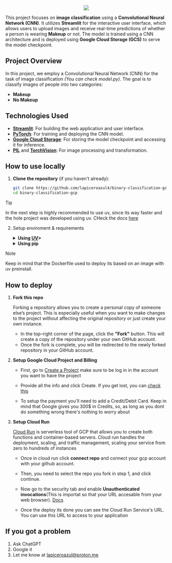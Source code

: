 <p align="center">
    <img src="https://readme-typing-svg.herokuapp.com?font=Time+New+Roman&color=cyan&size=25&center=true&vCenter=true&width=600&height=100&lines=Binary+Classification;Deploy+on+GCP;Makeup or not Makeup">
</p>

This project focuses on **image classification** using a **Convolutional Neural Network (CNN)**. It utilizes **Streamlit** for the interactive user interface, which allows users to upload images and receive real-time predictions of whether a person is wearing **Makeup** or not. The model is trained using a CNN architecture and is deployed using **Google Cloud Storage (GCS)** to serve the model checkpoint.

## Project Overview

In this project, we employ a Convolutional Neural Network (CNN) for the task of image classification *(You can check model.py)*. The goal is to classify images of people into two categories:
- **Makeup**
- **No Makeup**

## Technologies Used
- [**Streamlit**](https://streamlit.io/): For building the web application and user interface.
- [**PyTorch**](https://pytorch.org/): For training and deploying the CNN model.
- [**Google Cloud Storage**](https://cloud.google.com/storage): For storing the model checkpoint and accessing it for inference.
- [**PIL**](https://pypi.org/project/pillow/) and [**TorchVision**](https://pytorch.org/vision/): For image processing and transformation.

## How to use locally

1. **Clone the repository** (if you haven't already):
   ```bash
   git clone https://github.com/lapiceroazul4/binary-classification-gcp.git
   cd binary-classification-gcp
   ```

> [!TIP]
> In the next step is highly recommended to use uv, since its way faster and the hole project was developed using uv. CHeck the docs [here](https://docs.astral.sh/uv/#uv)

2. Setup enviroment & requirements

    <details>
    <summary><b>Using <a href=https://docs.astral.sh/uv/>UV</a>></b></summary>

    - Install uv
        ```
        curl -LsSf https://astral.sh/uv/install.sh | sh
        ```
    - Create a uv project
        ```
        uv init
        ```
    - Install dependencies
        ```
        uv add -r requirements.txt
        ```
    - Run the app
        ```
        uv run streamlit run src/Homepage.py
        ```
    </details>

    <details>
    <summary><b>Using pip</b></summary>

    - Create the enviroment
        ```
        python -m venv .venv
        ```
    - Activate the enviroment
        ```
        source .venv/bin/activate # Linux
        ```
        ```
        .venv\Scripts\activate # Windows
        ```
    - Install dependencies
        ```
        pip install -r requirements.txt
        ```
    - Run the app
        ```
        streamlit run src/Homepage.py
        ```
    </details>

> [!NOTE]
> Keep in mind that the Dockerfile used to deploy its based on an image with uv preinstall.

## How to deploy

1. **Fork this repo**

     Forking a repository allows you to create a personal copy of someone else’s project. This is especially useful when you want to make changes to the project without affecting the original repository or just create your own instance.

    - In the top-right corner of the page, click the **"Fork"** button. This will create a copy of the repository under your own GitHub account.
    - Once the fork is complete, you will be redirected to the newly forked repository in your GitHub account.


2. **Setup Google Cloud Project and Billing**

    - First, go to [Create a Project](https://console.cloud.google.com/projectcreate?inv=1&invt=Abxo6A) make sure to be log in in the account you want to have the project

    - Provide all the info and click Create. If you get lost, you can [check this](https://developers.google.com/workspace/guides/create-project)

    - To setup the payment you'll need to add a Credit/Debit Card. Keep in mind that Google gives you 300$ in Credits, so, as long as you dont do something wrong there's nothing to worry about

3. **Setup Cloud Run**

    [Cloud Run](https://cloud.google.com/run) is serverless tool of GCP that allows you to create both functions and container-based servers. Cloud run handles the deployment, scaling, and traffic management, scaling your service from zero to hundreds of instances 
    
    - Once in cloud run click **connect repo** and connect your gcp account with your github account.

    - Then, you need to select the repo you fork in step 1, and click continue. 

    - Now go to the security tab and enable **Unauthenticated invocations**(This is importat so that your URL accesable from your web browser). [Docs](https://cloud.google.com/run/docs/authenticating/public?hl=en)

    - Once the deploy its done you can see the Cloud Run Service's URL. You can use this URL to access to your application

## If you got a problem

1. Ask ChatGPT
2. Google it 
3. Let me know at lapiceroazul@proton.me